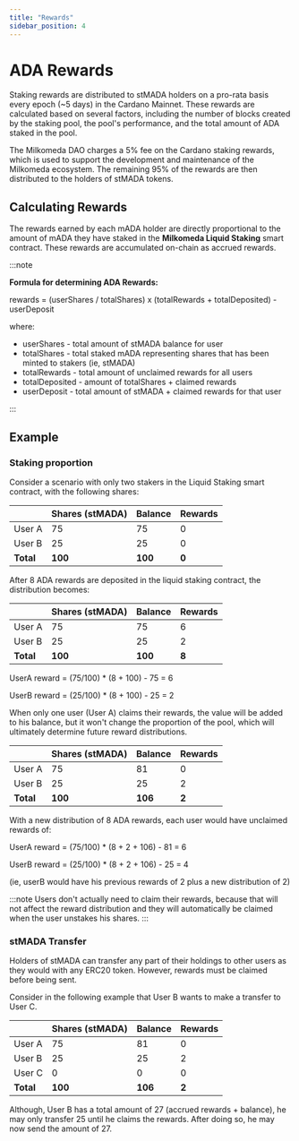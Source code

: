 ```yaml
---
title: "Rewards"
sidebar_position: 4
---
```


# ADA Rewards

Staking rewards are distributed to stMADA holders on a pro-rata basis every epoch (~5 days) in the Cardano Mainnet. These rewards are calculated based on several factors, including the number of blocks created by the staking pool, the pool's performance, and the total amount of ADA staked in the pool.

The Milkomeda DAO charges a 5% fee on the Cardano staking rewards, which is used to support the development and maintenance of the Milkomeda ecosystem. The remaining 95% of the rewards are then distributed to the holders of stMADA tokens.


## Calculating Rewards

The rewards earned by each mADA holder are directly proportional to the amount of mADA they have staked in the **Milkomeda Liquid Staking** smart contract. These rewards are accumulated on-chain as accrued rewards. 

:::note

**Formula for determining ADA Rewards:**

<p class="text-center">rewards = (userShares / totalShares) x (totalRewards + totalDeposited) - userDeposit</p>


where:

- userShares - total amount of stMADA balance for user
- totalShares - total staked mADA representing shares that has been minted to stakers (ie, stMADA)
- totalRewards - total amount of unclaimed rewards for all users
- totalDeposited - amount of totalShares + claimed rewards
- userDeposit - total amount of stMADA + claimed rewards for that user

:::




## Example

### Staking proportion


Consider a scenario with only two stakers in the Liquid Staking smart contract, with the following shares:

| | Shares (stMADA)| Balance | Rewards |
|---|---|---|---|
| User A | 75 | 75 | 0 |
| User B | 25 | 25 | 0 |
| **Total** | **100** | **100** | **0** |


After 8 ADA rewards are deposited in the liquid staking contract, the distribution becomes:


| | Shares (stMADA)| Balance | Rewards |
|---|---|---|---|
| User A | 75 | 75 | 6 |
| User B | 25 | 25 | 2 |
| **Total** | **100** | **100** | **8** |


UserA reward = (75/100) * (8 + 100) - 75 = 6

UserB reward = (25/100) * (8 + 100) - 25 = 2


When only one user (User A) claims their rewards, the value will be added to his balance, but it won't change the proportion of the pool, which will ultimately determine future reward distributions.

| | Shares (stMADA)| Balance | Rewards |
|---|---|---|---|
| User A | 75 | 81 | 0 |
| User B | 25 | 25 | 2 |
| **Total** | **100** | **106** | **2** |



With a new distribution of 8 ADA rewards, each user would have unclaimed rewards of:

UserA reward = (75/100) * (8 + 2 + 106) - 81 = 6

UserB reward = (25/100) * (8 + 2 + 106) - 25 = 4

(ie, userB would have his previous rewards of 2 plus a new distribution of 2)

:::note
Users don't actually need to claim their rewards, because that will not affect the reward distribution and they will automatically be claimed when the user unstakes his shares.
:::




### stMADA Transfer

Holders of stMADA can transfer any part of their holdings to other users as they would with any ERC20 token. However, rewards must be claimed before being sent.


Consider in the following example that User B wants to make a transfer to User C.

| | Shares (stMADA)| Balance | Rewards |
|---|---|---|---|
| User A | 75 | 81 | 0 |
| User B | 25 | 25 | 2 |
| User C | 0 | 0 | 0 |
| **Total** | **100** | **106** | **2** |

Although, User B has a total amount of 27 (accrued rewards + balance), he may only transfer 25 until he claims the rewards. After doing so, he may now send the amount of 27.


